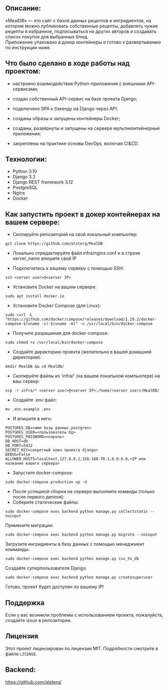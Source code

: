 ## Описание:
«MealDB» — это сайт с базой данных рецептов и ингридиентов, на котором можно публиковать собственные рецепты, добавлять чужие рецепты в избранное, подписываться на других авторов и создавать список покупок для выбранных блюд.  
Приложение упаковано в докер контейнеры и готово к развертыванию по инструкции ниже.

## Что было сделано в ходе работы над проектом:  
- настроено взаимодействие Python-приложения с внешними API-сервисами;  

- создан собственный API-сервис на базе проекта Django;  

- подключено SPA к бэкенду на Django через API;  

- созданы образы и запущены контейнеры Docker;  

- созданы, развёрнуты и запущены на сервере мультиконтейнерные приложения;  

- закреплены на практике основы DevOps, включая CI&CD.

## Технологии:
- Python 3.10
- Django 3.2
- Django REST framework 3.12
- PostgreSQL
- Nginx
- Docker

## Как запустить проект в докер контейнерах на вашем сервере:

- Скопируйте репозиторий на свой локальный компьютер:

```
git clone https://github.com/atsterq/MealDB
```

- Локально отредактируйте файл infra/nginx.conf и в строке server_name впишите свой IP

- Подключитесь к вашему серверу с помощью SSH:
```
ssh <server user>@<server IP>
```

- Установите Docker на вашем сервере:
```
sudo apt install docker.io
```

- Установите Docker Compose (для Linux):
```
sudo curl -L "https://github.com/docker/compose/releases/download/1.29.2/docker-compose-$(uname -s)-$(uname -m)" -o /usr/local/bin/docker-compose
```

- Получите разрешения для docker-compose:
```
sudo chmod +x /usr/local/bin/docker-compose
```

- Создайте директорию проекта (желательно в вашей домашней директории):
```
mkdir MealDB && cd MealDB/
```

- Скопируйте файлы из 'infra/' (на вашем локальном компьютере) на ваш сервер:
```
scp -r infra/* <server user>@<server IP>:/home/<server user>/MealDB/
```

- Cоздайте .env файл:
```
mv .env.example .env
```

- И впишите в него:
```
POSTGRES_DB=<имя базы данных postgres>
POSTGRES_USER=<пользователь бд>
POSTGRES_PASSWORD=<пароль>
DB_HOST=db
DB_PORT=5432
SECRET_KEY=секретный ключ проекта django>
DEBUG=False
ALLOWED_HOSTS=localhost,127.0.0.1,158.160.70.1,0.0.0.0,<IP или название вашего сервера>
```

- Запустите docker-compose:
```
sudo docker-compose.production up -d
```

- После успешной сборки на сервере выполните команды (только после первого деплоя):
- Соберите статические файлы:

```
sudo docker-compose exec backend python manage.py collectstatic --noinput
```
Примените миграции:
```
sudo docker-compose exec backend python manage.py migrate --noinput
```
Загрузите ингридиенты в базу данных c помощью менеджмент комманды:
```
sudo docker-compose exec backend python manage.py csv_to_db
```
Создайте суперпользователя Django:
```
sudo docker-compose exec backend python manage.py createsuperuser
```
Готово, проект будет доступен по вашему IP!

## Поддержка

Если у вас возникли проблемы с использованием проекта, пожалуйста, создайте issue в репозитории. 

## Лицензия

Этот проект лицензирован по лицензии MIT. Подробности смотрите в файле `LICENSE`.

## Backend:
https://github.com/atsterq/
